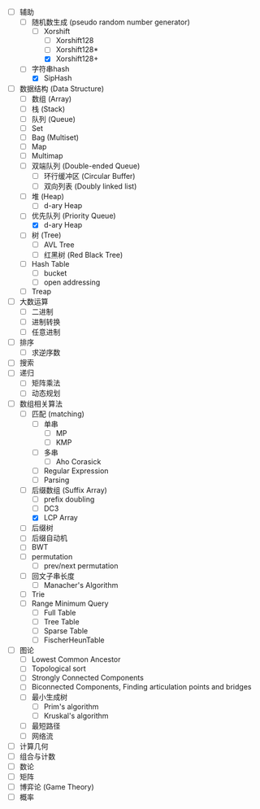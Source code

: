 - [ ] 辅助
  - [ ] 随机数生成 (pseudo random number generator)
    - [ ] Xorshift
      - [ ] Xorshift128
      - [ ] Xorshift128*
      - [x] Xorshift128+
  - [ ] 字符串hash
    - [x] SipHash
- [ ] 数据结构 (Data Structure)
  - [ ] 数组 (Array)
  - [ ] 栈 (Stack)
  - [ ] 队列 (Queue)
  - [ ] Set
  - [ ] Bag (Multiset)
  - [ ] Map
  - [ ] Multimap
  - [ ] 双端队列 (Double-ended Queue)
    - [ ] 环行缓冲区 (Circular Buffer)
    - [ ] 双向列表 (Doubly linked list)
  - [ ] 堆 (Heap)
    - [ ] d-ary Heap
  - [ ] 优先队列 (Priority Queue)
    - [x] d-ary Heap
  - [ ] 树 (Tree)
    - [ ] AVL Tree
    - [ ] 红黑树 (Red Black Tree)
  - [ ] Hash Table
    - [ ] bucket
    - [ ] open addressing
  - [ ] Treap
- [ ] 大数运算
  - [ ] 二进制
  - [ ] 进制转换
  - [ ] 任意进制
- [ ] 排序
  - [ ] 求逆序数
- [ ] 搜索
- [ ] 递归
  - [ ] 矩阵乘法
  - [ ] 动态规划
- [ ] 数组相关算法
  - [ ] 匹配 (matching)
    - [ ] 单串
      - [ ] MP
      - [ ] KMP
    - [ ] 多串
      - [ ] Aho Corasick
    - [ ] Regular Expression
    - [ ] Parsing
  - [ ] 后缀数组 (Suffix Array)
    - [ ] prefix doubling
    - [ ] DC3
    - [x] LCP Array
  - [ ] 后缀树
  - [ ] 后缀自动机
  - [ ] BWT
  - [ ] permutation
    - [ ] prev/next permutation
  - [ ] 回文子串长度
    - [ ] Manacher's Algorithm
  - [ ] Trie
  - [ ] Range Minimum Query
    - [ ] Full Table
    - [ ] Tree Table
    - [ ] Sparse Table
    - [ ] FischerHeunTable
- [ ] 图论
  - [ ] Lowest Common Ancestor
  - [ ] Topological sort
  - [ ] Strongly Connected Components
  - [ ] Biconnected Components, Finding articulation points and bridges
  - [ ] 最小生成树
    - [ ] Prim's algorithm
    - [ ] Kruskal's algorithm
  - [ ] 最短路径
  - [ ] 网络流
- [ ] 计算几何
- [ ] 组合与计数
- [ ] 数论
- [ ] 矩阵
- [ ] 博弈论 (Game Theory)
- [ ] 概率
